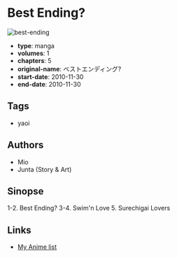 # Best Ending?

![best-ending](https://cdn.myanimelist.net/images/manga/1/172591.jpg)

-   **type**: manga
-   **volumes**: 1
-   **chapters**: 5
-   **original-name**: ベストエンディング?
-   **start-date**: 2010-11-30
-   **end-date**: 2010-11-30

## Tags

-   yaoi

## Authors

-   Mio
-   Junta (Story & Art)

## Sinopse

1-2. Best Ending?
3-4. Swim'n Love 5. Surechigai Lovers

## Links

-   [My Anime list](https://myanimelist.net/manga/34451/Best_Ending)
